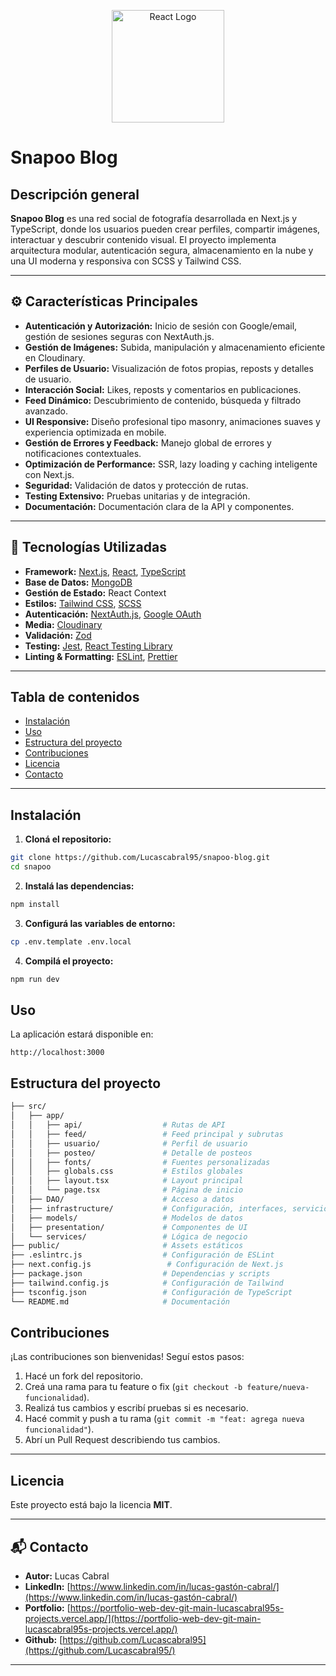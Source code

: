 <p align="center">
  <img src="https://upload.wikimedia.org/wikipedia/commons/thumb/a/a7/React-icon.svg/2300px-React-icon.svg.png" alt="React Logo" width="180"/>
</p>

# Snapoo Blog

## Descripción general

**Snapoo Blog** es una red social de fotografía desarrollada en Next.js y TypeScript, donde los usuarios pueden crear perfiles, compartir imágenes, interactuar y descubrir contenido visual. El proyecto implementa arquitectura modular, autenticación segura, almacenamiento en la nube y una UI moderna y responsiva con SCSS y Tailwind CSS.

---

## ⚙️ Características Principales

- **Autenticación y Autorización:** Inicio de sesión con Google/email, gestión de sesiones seguras con NextAuth.js.
- **Gestión de Imágenes:** Subida, manipulación y almacenamiento eficiente en Cloudinary.
- **Perfiles de Usuario:** Visualización de fotos propias, reposts y detalles de usuario.
- **Interacción Social:** Likes, reposts y comentarios en publicaciones.
- **Feed Dinámico:** Descubrimiento de contenido, búsqueda y filtrado avanzado.
- **UI Responsive:** Diseño profesional tipo masonry, animaciones suaves y experiencia optimizada en mobile.
- **Gestión de Errores y Feedback:** Manejo global de errores y notificaciones contextuales.
- **Optimización de Performance:** SSR, lazy loading y caching inteligente con Next.js.
- **Seguridad:** Validación de datos y protección de rutas.
- **Testing Extensivo:** Pruebas unitarias y de integración.
- **Documentación:** Documentación clara de la API y componentes.

---

## 🚀 Tecnologías Utilizadas

- **Framework:** [Next.js](https://nextjs.org/), [React](https://react.dev/), [TypeScript](https://www.typescriptlang.org/)
- **Base de Datos:** [MongoDB](https://www.mongodb.com/)
- **Gestión de Estado:** React Context
- **Estilos:** [Tailwind CSS](https://tailwindcss.com/), [SCSS](https://sass-lang.com/)
- **Autenticación:** [NextAuth.js](https://next-auth.js.org/), [Google OAuth](https://developers.google.com/identity/protocols/oauth2)
- **Media:** [Cloudinary](https://cloudinary.com/)
- **Validación:** [Zod](https://zod.dev/)
- **Testing:** [Jest](https://jestjs.io/), [React Testing Library](https://testing-library.com/docs/react-testing-library/intro/)
- **Linting & Formatting:** [ESLint](https://eslint.org/), [Prettier](https://prettier.io/)

---

## Tabla de contenidos

- [Instalación](#instalación)
- [Uso](#uso)
- [Estructura del proyecto](#estructura-del-proyecto)
- [Contribuciones](#contribuciones)
- [Licencia](#licencia)
- [Contacto](#contacto)

---

## Instalación

1. **Cloná el repositorio:**

```bash
git clone https://github.com/Lucascabral95/snapoo-blog.git
cd snapoo
```

2. **Instalá las dependencias:**

```bash
npm install
```

3. **Configurá las variables de entorno:**

```bash
cp .env.template .env.local
```

4. **Compilá el proyecto:**

```bash
npm run dev
```

## Uso

La aplicación estará disponible en:

`http://localhost:3000`

## Estructura del proyecto

```bash
├── src/
│   ├── app/
│   │   ├── api/                  # Rutas de API
│   │   ├── feed/                 # Feed principal y subrutas
│   │   ├── usuario/              # Perfil de usuario
│   │   ├── posteo/               # Detalle de posteos
│   │   ├── fonts/                # Fuentes personalizadas
│   │   ├── globals.css           # Estilos globales
│   │   ├── layout.tsx            # Layout principal
│   │   └── page.tsx              # Página de inicio
│   ├── DAO/                      # Acceso a datos
│   ├── infrastructure/           # Configuración, interfaces, servicios
│   ├── models/                   # Modelos de datos
│   ├── presentation/             # Componentes de UI
│   └── services/                 # Lógica de negocio
├── public/                       # Assets estáticos
├── .eslintrc.js                  # Configuración de ESLint
├── next.config.js                 # Configuración de Next.js
├── package.json                  # Dependencias y scripts
├── tailwind.config.js            # Configuración de Tailwind
├── tsconfig.json                 # Configuración de TypeScript
└── README.md                     # Documentación
```

## Contribuciones

¡Las contribuciones son bienvenidas! Seguí estos pasos:

1. Hacé un fork del repositorio.
2. Creá una rama para tu feature o fix (`git checkout -b feature/nueva-funcionalidad`).
3. Realizá tus cambios y escribí pruebas si es necesario.
4. Hacé commit y push a tu rama (`git commit -m "feat: agrega nueva funcionalidad"`).
5. Abrí un Pull Request describiendo tus cambios.

---

## Licencia

Este proyecto está bajo la licencia **MIT**.

---

## 📬 Contacto

- **Autor:** Lucas Cabral
- **LinkedIn:** [https://www.linkedin.com/in/lucas-gastón-cabral/](https://www.linkedin.com/in/lucas-gastón-cabral/)
- **Portfolio:** [https://portfolio-web-dev-git-main-lucascabral95s-projects.vercel.app/](https://portfolio-web-dev-git-main-lucascabral95s-projects.vercel.app/)
- **Github:** [https://github.com/Lucascabral95](https://github.com/Lucascabral95/)

---
